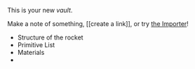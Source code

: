 This is your new *vault*.

Make a note of something, [[create a link]], or try [the Importer](https://help.obsidian.md/Plugins/Importer)!

- Structure of the rocket
- Primitive List
- Materials
- 
